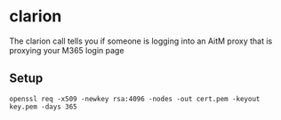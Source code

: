 # clarion
The clarion call tells you if someone is logging into an AitM proxy that is proxying your M365 login page



## Setup
```
openssl req -x509 -newkey rsa:4096 -nodes -out cert.pem -keyout key.pem -days 365
```

